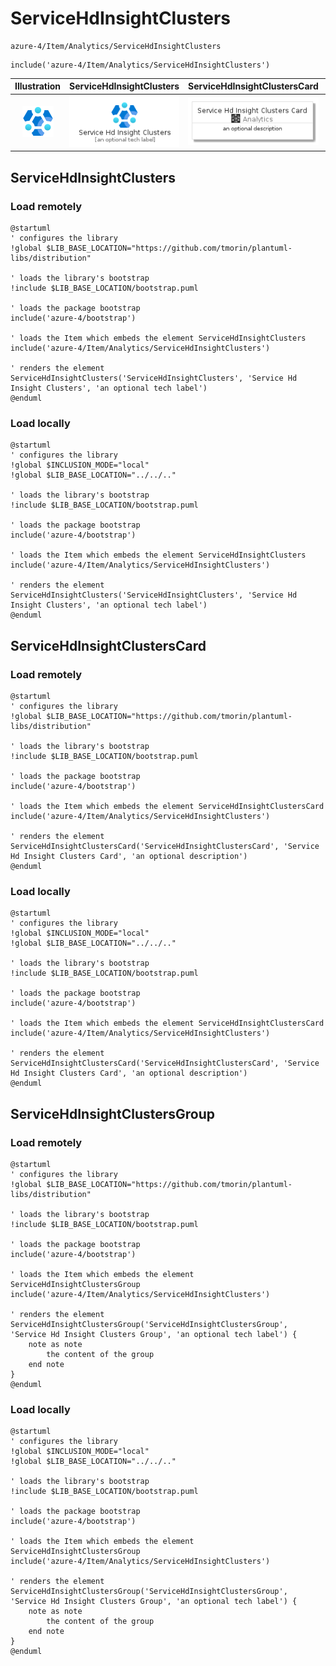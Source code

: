 # ServiceHdInsightClusters


```text
azure-4/Item/Analytics/ServiceHdInsightClusters
```

```text
include('azure-4/Item/Analytics/ServiceHdInsightClusters')
```



| Illustration | ServiceHdInsightClusters | ServiceHdInsightClustersCard | ServiceHdInsightClustersGroup |
| :---: | :---: | :---: | :---: |
| ![illustration for Illustration](../../../azure-4/Item/Analytics/ServiceHdInsightClusters.png) | ![illustration for ServiceHdInsightClusters](../../../azure-4/Item/Analytics/ServiceHdInsightClusters.Local.png) | ![illustration for ServiceHdInsightClustersCard](../../../azure-4/Item/Analytics/ServiceHdInsightClustersCard.Local.png) | ![illustration for ServiceHdInsightClustersGroup](../../../azure-4/Item/Analytics/ServiceHdInsightClustersGroup.Local.png) |




## ServiceHdInsightClusters

### Load remotely
```plantuml
@startuml
' configures the library
!global $LIB_BASE_LOCATION="https://github.com/tmorin/plantuml-libs/distribution"

' loads the library's bootstrap
!include $LIB_BASE_LOCATION/bootstrap.puml

' loads the package bootstrap
include('azure-4/bootstrap')

' loads the Item which embeds the element ServiceHdInsightClusters
include('azure-4/Item/Analytics/ServiceHdInsightClusters')

' renders the element
ServiceHdInsightClusters('ServiceHdInsightClusters', 'Service Hd Insight Clusters', 'an optional tech label')
@enduml
```

### Load locally
```plantuml
@startuml
' configures the library
!global $INCLUSION_MODE="local"
!global $LIB_BASE_LOCATION="../../.."

' loads the library's bootstrap
!include $LIB_BASE_LOCATION/bootstrap.puml

' loads the package bootstrap
include('azure-4/bootstrap')

' loads the Item which embeds the element ServiceHdInsightClusters
include('azure-4/Item/Analytics/ServiceHdInsightClusters')

' renders the element
ServiceHdInsightClusters('ServiceHdInsightClusters', 'Service Hd Insight Clusters', 'an optional tech label')
@enduml
```

## ServiceHdInsightClustersCard

### Load remotely
```plantuml
@startuml
' configures the library
!global $LIB_BASE_LOCATION="https://github.com/tmorin/plantuml-libs/distribution"

' loads the library's bootstrap
!include $LIB_BASE_LOCATION/bootstrap.puml

' loads the package bootstrap
include('azure-4/bootstrap')

' loads the Item which embeds the element ServiceHdInsightClustersCard
include('azure-4/Item/Analytics/ServiceHdInsightClusters')

' renders the element
ServiceHdInsightClustersCard('ServiceHdInsightClustersCard', 'Service Hd Insight Clusters Card', 'an optional description')
@enduml
```

### Load locally
```plantuml
@startuml
' configures the library
!global $INCLUSION_MODE="local"
!global $LIB_BASE_LOCATION="../../.."

' loads the library's bootstrap
!include $LIB_BASE_LOCATION/bootstrap.puml

' loads the package bootstrap
include('azure-4/bootstrap')

' loads the Item which embeds the element ServiceHdInsightClustersCard
include('azure-4/Item/Analytics/ServiceHdInsightClusters')

' renders the element
ServiceHdInsightClustersCard('ServiceHdInsightClustersCard', 'Service Hd Insight Clusters Card', 'an optional description')
@enduml
```

## ServiceHdInsightClustersGroup

### Load remotely
```plantuml
@startuml
' configures the library
!global $LIB_BASE_LOCATION="https://github.com/tmorin/plantuml-libs/distribution"

' loads the library's bootstrap
!include $LIB_BASE_LOCATION/bootstrap.puml

' loads the package bootstrap
include('azure-4/bootstrap')

' loads the Item which embeds the element ServiceHdInsightClustersGroup
include('azure-4/Item/Analytics/ServiceHdInsightClusters')

' renders the element
ServiceHdInsightClustersGroup('ServiceHdInsightClustersGroup', 'Service Hd Insight Clusters Group', 'an optional tech label') {
    note as note
        the content of the group
    end note
}
@enduml
```

### Load locally
```plantuml
@startuml
' configures the library
!global $INCLUSION_MODE="local"
!global $LIB_BASE_LOCATION="../../.."

' loads the library's bootstrap
!include $LIB_BASE_LOCATION/bootstrap.puml

' loads the package bootstrap
include('azure-4/bootstrap')

' loads the Item which embeds the element ServiceHdInsightClustersGroup
include('azure-4/Item/Analytics/ServiceHdInsightClusters')

' renders the element
ServiceHdInsightClustersGroup('ServiceHdInsightClustersGroup', 'Service Hd Insight Clusters Group', 'an optional tech label') {
    note as note
        the content of the group
    end note
}
@enduml
```

